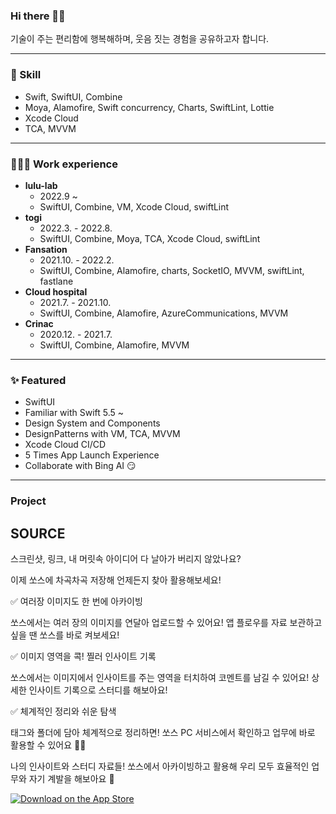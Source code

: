 ### Hi there 👋🏻
기술이 주는 편리함에 행복해하며, 웃음 짓는 경험을 공유하고자 합니다.

-------------------

### 🍳 Skill

- Swift, SwiftUI, Combine
- Moya, Alamofire, Swift concurrency, Charts, SwiftLint, Lottie
- Xcode Cloud
- TCA, MVVM

-------------------

### 🧑🏻‍💻 Work experience

- **lulu-lab**
	- 2022.9 ~
	- SwiftUI, Combine, VM, Xcode Cloud, swiftLint
- **togi**
	- 2022.3. - 2022.8.
	- SwiftUI, Combine, Moya, TCA, Xcode Cloud, swiftLint
- **Fansation**
	- 2021.10. - 2022.2.
	- SwiftUI, Combine, Alamofire, charts, SocketIO, MVVM, swiftLint, fastlane
- **Cloud hospital**
	- 2021.7. - 2021.10.
	- SwiftUI, Combine,  Alamofire, AzureCommunications, MVVM
- **Crinac**
	- 2020.12. - 2021.7.
	- SwiftUI, Combine, Alamofire, MVVM

-------------------

### ✨ Featured

- SwiftUI
- Familiar with Swift 5.5 ~
- Design System and Components
- DesignPatterns with VM, TCA, MVVM
- Xcode Cloud CI/CD
- 5 Times App Launch Experience
- Collaborate with Bing AI 😏

-------------------

### Project

## SOURCE
스크린샷, 링크, 내 머릿속 아이디어
다 날아가 버리지 않았나요?

이제 쏘스에 차곡차곡 저장해
언제든지 찾아 활용해보세요!

✅ 여러장 이미지도 한 번에 아카이빙

쏘스에서는 여러 장의 이미지를
연달아 업로드할 수 있어요!
앱 플로우를 자료 보관하고 싶을 땐 쏘스를 바로 켜보세요!

✅ 이미지 영역을 콕! 찔러 인사이트 기록

쏘스에서는 이미지에서 인사이트를 주는 영역을
터치하여 코멘트를 남길 수 있어요!
상세한 인사이트 기록으로 스터디를 해보아요!

✅ 체계적인 정리와 쉬운 탐색

태그와 폴더에 담아 체계적으로 정리하면!
쏘스 PC 서비스에서 확인하고
업무에 바로 활용할 수 있어요 👍🏻

나의 인사이트와 스터디 자료들!
쏘스에서 아카이빙하고 활용해
우리 모두 효율적인 업무와 자기 계발을 해보아요 🎉

[![Download on the App Store](https://linkmaker.itunes.apple.com/images/badges/en-us/badge_appstore-lrg.svg)](https://apps.apple.com/app/1660935438)
